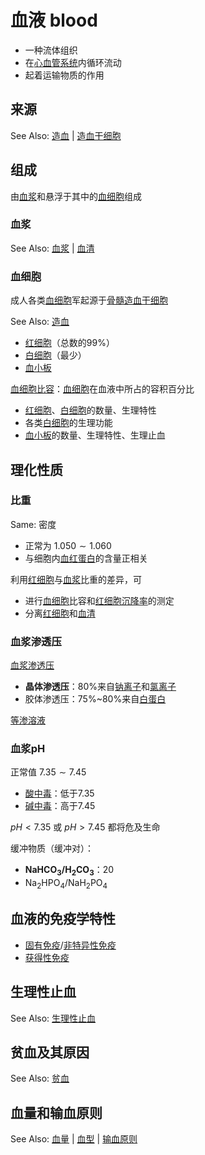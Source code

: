 # 血液 blood

- 一种流体组织
- 在[心血管系统](心血管系统.md)内循环流动
- 起着运输物质的作用

## 来源

See Also: [造血](造血.md) | [造血干细胞](造血干细胞.md)

## 组成

由[血浆](血浆.md)和悬浮于其中的[血细胞](血细胞.md)组成

### 血浆

See Also: [血浆](血浆.md) | [血清](血清.md)

### 血细胞

成人各类[血细胞](血细胞.md)军起源于[骨髓](骨髓.md)[造血干细胞](造血干细胞.md)

See Also: [造血](造血.md)

- [红细胞](红细胞.md)（总数的99%）
- [白细胞](白细胞.md)（最少）
- [血小板](血小板.md)

[血细胞比容](血细胞比容.md)：[血细胞](血细胞.md)在血液中所占的容积百分比

- [红细胞](红细胞.md)、[白细胞](白细胞.md)的数量、生理特性
- 各类[白细胞](白细胞.md)的生理功能
- [血小板](血小板.md)的数量、生理特性、生理止血

## 理化性质

### 比重

Same: 密度

- 正常为 $1.050\sim1.060$
- 与细胞内[血红蛋白](血红蛋白.md)的含量正相关

利用[红细胞](红细胞.md)与[血浆](血浆.md)比重的差异，可
- 进行[血细胞](血细胞.md)比容和[红细胞沉降率](红细胞沉降率.md)的测定
- 分离[红细胞](红细胞.md)和[血清](血清.md)

### 血浆渗透压

[血浆渗透压](血浆渗透压.md)
- **晶体渗透压**：80%来自[钠离子](钠离子.md)和[氯离子](氯离子.md)
- 胶体渗透压：75%~80%来自[白蛋白](白蛋白.md)

[等渗溶液](等渗溶液.md)

### 血浆pH

正常值 $7.35\sim7.45$

- [酸中毒](酸中毒.md)：低于7.35
- [碱中毒](碱中毒.md)：高于7.45

$pH \lt 7.35$ 或 $pH \gt 7.45$ 都将危及生命

缓冲物质（缓冲对）：
- **NaHCO<sub>3</sub>/H<sub>2</sub>CO<sub>3</sub>**：20
- Na<sub>2</sub>HPO<sub>4</sub>/NaH<sub>2</sub>PO<sub>4</sub>

## 血液的免疫学特性

- [固有免疫](固有免疫.md)/[非特异性免疫](非特异性免疫.md)
- [获得性免疫](获得性免疫.md)

## 生理性止血

See Also: [生理性止血](生理性止血.md)

## 贫血及其原因

See Also: [贫血](贫血.md)

## 血量和输血原则

See Also: [血量](血量.md) | [血型](血型.md) | [输血原则](输血原则.md)
